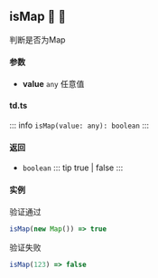 ## isMap :tada: :100: 
判断是否为Map
#### 参数 
- **value** `any` 任意值
 
#### td.ts
::: info
`isMap(value: any): boolean`
:::
#### 返回 
- `boolean` 
::: tip
true | false
:::
#### 实例 
验证通过


```ts
isMap(new Map()) => true
```
验证失败


```ts
isMap(123) => false
```

